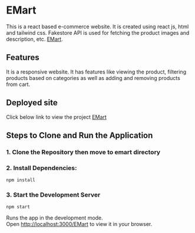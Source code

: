 # EMart

This is a react based e-commerce website. It is created using react js, html and tailwind css. Fakestore API is used for fetching the product images and description, etc. [EMart](https://rishikac06.github.io/EMart/).

## Features

It is a responsive website. It has features like viewing the product, filtering products based on categories as well as adding and removing products from cart.

## Deployed site
Click below link to view the project
[EMart](https://rishikac06.github.io/EMart/)

## Steps to Clone and Run the Application
### 1. Clone the Repository then move to emart directory
### 2. Install Dependencies:
```
npm install
```
### 3. Start the Development Server
```
npm start 
```
Runs the app in the development mode.\
Open [http://localhost:3000/EMart](http://localhost:3000/Emart) to view it in your browser.


